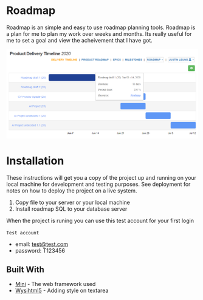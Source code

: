 # Roadmap

Roadmap is an simple and easy to use roadmap planning tools. Roadmap is a plan for me to plan my work over weeks and months.
Its really useful for me to set a goal and view the acheivement that I have got.

![](public/img/delivery_timeline.png)

# Installation
These instructions will get you a copy of the project up and running on your local machine for development and testing purposes. See deployment for notes on how to deploy the project on a live system.

1. Copy file to your server or your local machine
2. Install roadmap SQL to your database server

When the project is runing you can use this test account for your first login

`Test account`
* email: test@test.com
* password: T123456

## Built With

* [Mini](https://github.com/panique/mini) - The web framework used
* [Wysihtml5](https://github.com/xing/wysihtml5/) - Adding style on textarea






